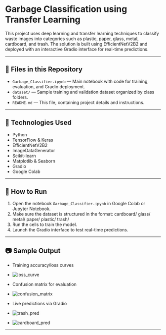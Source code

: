 # Garbage Classification using Transfer Learning

This project uses deep learning and transfer learning techniques to classify waste images into categories such as plastic, paper, glass, metal, cardboard, and trash. The solution is built using EfficientNetV2B2 and deployed with an interactive Gradio interface for real-time predictions.

---

## 📁 Files in this Repository

- `Garbage_Classifier.ipynb` — Main notebook with code for training, evaluation, and Gradio deployment.
- `dataset/` — Sample training and validation dataset organized by class folders.
- `README.md` — This file, containing project details and instructions.

---

## 🧠 Technologies Used

- Python
- TensorFlow & Keras
- EfficientNetV2B2
- ImageDataGenerator
- Scikit-learn
- Matplotlib & Seaborn
- Gradio
- Google Colab

---

## 🚀 How to Run

1. Open the notebook `Garbage_Classifier.ipynb` in Google Colab or Jupyter Notebook.
2. Make sure the dataset is structured in the format:
cardboard/
glass/
metal/
paper/
plastic/
trash/
3. Run the cells to train the model.
4. Launch the Gradio interface to test real-time predictions.

---

## 📷 Sample Output

- Training accuracy/loss curves
- ![loss_curve](https://github.com/user-attachments/assets/21353aa6-e274-44c3-9748-6050e1cca2fc)

- Confusion matrix for evaluation
- ![confusion_matrix](https://github.com/user-attachments/assets/5378d01a-a406-4b83-ae9b-54d9d68aedb9)

- Live predictions via Gradio
- ![trash_pred](https://github.com/user-attachments/assets/ad8d57b7-2c8e-45d9-9a26-a0c65971b0c3)
- ![cardboard_pred](https://github.com/user-attachments/assets/aabe4d80-0691-4908-a94b-e1304dcdc331)

---

